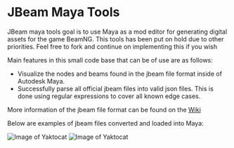# JBeam Maya Tools

JBeam maya tools goal is to use Maya as a mod editor for generating digital assets for the game BeamNG. This tools has been put on hold due to other priorities. Feel free to fork and continue on implementing this if you wish

Main features in this small code base that can be of use are as follows:

- Visualize the nodes and beams found in the jbeam file format inside of Autodesk Maya.
- Successfully parse all official jbeam files into valid json files. This is done using regular expressions to cover all known edge cases.

More information of the jbeam file format can be found on the [Wiki](https://wiki.beamng.com/JBeam)

Below are examples of jbeam files converted and loaded into Maya:

![Image of Yaktocat](https://i.imgur.com/ryIQE0Z.jpg)
![Image of Yaktocat](https://i.imgur.com/acSnGgq.jpg)

